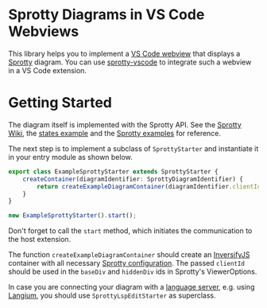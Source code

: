 # Sprotty Diagrams in VS Code Webviews

This library helps you to implement a [VS Code webview](https://code.visualstudio.com/api/extension-guides/webview) that displays a [Sprotty](https://www.npmjs.com/package/sprotty) diagram. You can use [sprotty-vscode](https://www.npmjs.com/package/sprotty-vscode) to integrate such a webview in a VS Code extension.

# Getting Started

The diagram itself is implemented with the Sprotty API. See the [Sprotty Wiki](https://github.com/eclipse/sprotty/wiki), the [states example](https://github.com/eclipse/sprotty-vscode/tree/master/examples/webview) and the [Sprotty examples](https://github.com/eclipse/sprotty/tree/master/examples) for reference.

The next step is to implement a subclass of `SprottyStarter` and instantiate it in your entry module as shown below.

```typescript
export class ExampleSprottyStarter extends SprottyStarter {
    createContainer(diagramIdentifier: SprottyDiagramIdentifier) {
        return createExampleDiagramContainer(diagramIdentifier.clientId);
    }
}

new ExampleSprottyStarter().start();
```

Don't forget to call the `start` method, which initiates the communication to the host extension.

The function `createExampleDiagramContainer` should create an [InversifyJS](https://www.npmjs.com/package/inversify) container with all necessary [Sprotty configuration](https://github.com/eclipse/sprotty/wiki/Dependency-Injection). The passed `clientId` should be used in the `baseDiv` and `hiddenDiv` ids in Sprotty's ViewerOptions.

In case you are connecting your diagram with a [language server](https://microsoft.github.io/language-server-protocol/), e.g. using [Langium](https://langium.org), you should use `SprottyLspEditStarter` as superclass.

